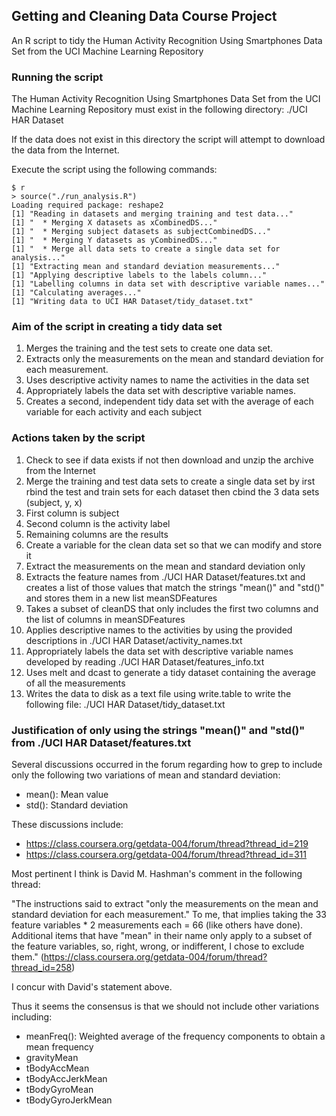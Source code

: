 ## Getting and Cleaning Data Course Project

An R script to tidy the Human Activity Recognition Using Smartphones Data Set from the UCI Machine Learning Repository

### Running the script

The Human Activity Recognition Using Smartphones Data Set from the UCI Machine Learning Repository must exist in the following directory:
	./UCI HAR Dataset

If the data does not exist in this directory the script will attempt to download the data from the Internet.

Execute the script using the following commands:
```
$ r
> source("./run_analysis.R")
Loading required package: reshape2
[1] "Reading in datasets and merging training and test data..."
[1] "  * Merging X datasets as xCombinedDS..."
[1] "  * Merging subject datasets as subjectCombinedDS..."
[1] "  * Merging Y datasets as yCombinedDS..."
[1] "  * Merge all data sets to create a single data set for analysis..."
[1] "Extracting mean and standard deviation measurements..."
[1] "Applying descriptive labels to the labels column..."
[1] "Labelling columns in data set with descriptive variable names..."
[1] "Calculating averages..."
[1] "Writing data to UCI HAR Dataset/tidy_dataset.txt"
```

### Aim of the script in creating a tidy data set

1. Merges the training and the test sets to create one data set.
1. Extracts only the measurements on the mean and standard deviation for each measurement. 
1. Uses descriptive activity names to name the activities in the data set
1. Appropriately labels the data set with descriptive variable names. 
1. Creates a second, independent tidy data set with the average of each variable for each activity and each subject

### Actions taken by the script

1. Check to see if data exists if not then download and unzip the archive from the Internet
1. Merge the training and test data sets to create a single data set by irst rbind the test and train sets for each dataset then cbind the 3 data sets (subject, y, x)
 1. First column is subject
 1. Second column is the activity label
 1. Remaining columns are the results
1. Create a variable for the clean data set so that we can modify and store it
1. Extract the measurements on the mean and standard deviation only
1. Extracts the feature names from ./UCI HAR Dataset/features.txt and creates a list of those values that match the strings "mean()" and "std()" and stores them in a new list meanSDFeatures
1. Takes a subset of cleanDS that only includes the first two columns and the list of columns in meanSDFeatures
1. Applies descriptive names to the activities by using the provided descriptions in ./UCI HAR Dataset/activity_names.txt
1. Appropriately labels the data set with descriptive variable names developed by reading ./UCI HAR Dataset/features_info.txt
1. Uses melt and dcast to generate a tidy dataset containing the average of all the measurements
1. Writes the data to disk as a text file using write.table to write the following file: ./UCI HAR Dataset/tidy_dataset.txt

### Justification of only using the strings "mean()" and "std()" from ./UCI HAR Dataset/features.txt

Several discussions occurred in the forum regarding how to grep to include only the following two variations of mean and standard deviation:
* mean(): Mean value
* std(): Standard deviation

These discussions include:
* https://class.coursera.org/getdata-004/forum/thread?thread_id=219
* https://class.coursera.org/getdata-004/forum/thread?thread_id=311

Most pertinent I think is David M. Hashman's comment in the following thread:

  "The instructions said to extract "only the measurements on the mean and 
   standard deviation for each measurement." To me, that implies taking the
   33 feature variables * 2 measurements each = 66 (like others have done).
   Additional items that have "mean" in their name only apply to a subset of
   the feature variables, so, right, wrong, or indifferent, I chose to exclude
   them." (https://class.coursera.org/getdata-004/forum/thread?thread_id=258)

I concur with David's statement above.

Thus it seems the consensus is that we should not include other variations including:
* meanFreq(): Weighted average of the frequency components to obtain a mean frequency
* gravityMean
* tBodyAccMean
* tBodyAccJerkMean
* tBodyGyroMean
* tBodyGyroJerkMean
